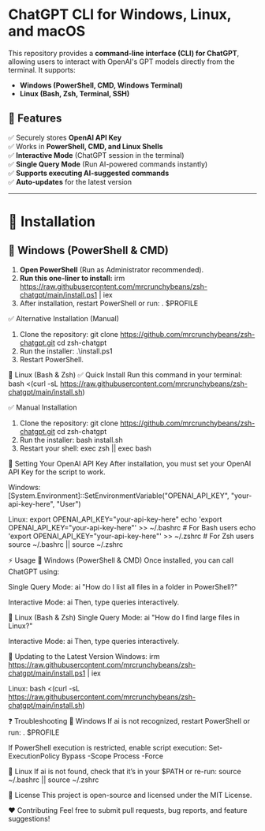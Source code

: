 # ChatGPT CLI for Windows, Linux, and macOS

This repository provides a **command-line interface (CLI) for ChatGPT**, allowing users to interact with OpenAI's GPT models directly from the terminal. It supports:
- **Windows (PowerShell, CMD, Windows Terminal)**
- **Linux (Bash, Zsh, Terminal, SSH)**

## 🚀 Features
✅ Securely stores **OpenAI API Key**  
✅ Works in **PowerShell, CMD, and Linux Shells**  
✅ **Interactive Mode** (ChatGPT session in the terminal)  
✅ **Single Query Mode** (Run AI-powered commands instantly)  
✅ **Supports executing AI-suggested commands**  
✅ **Auto-updates** for the latest version  

---

# 📌 Installation

## 🔹 Windows (PowerShell & CMD)
1. **Open PowerShell** (Run as Administrator recommended).
2. **Run this one-liner to install:**
   irm https://raw.githubusercontent.com/mrcrunchybeans/zsh-chatgpt/main/install.ps1 | iex
3. After installation, restart PowerShell or run:
. $PROFILE

✅ Alternative Installation (Manual)
1. Clone the repository:
git clone https://github.com/mrcrunchybeans/zsh-chatgpt.git
cd zsh-chatgpt
2. Run the installer:
.\install.ps1
3. Restart PowerShell.

🔹 Linux (Bash & Zsh)
✅ Quick Install
Run this command in your terminal:
bash <(curl -sL https://raw.githubusercontent.com/mrcrunchybeans/zsh-chatgpt/main/install.sh)

✅ Manual Installation
1. Clone the repository:
git clone https://github.com/mrcrunchybeans/zsh-chatgpt.git
cd zsh-chatgpt
2. Run the installer:
bash install.sh
3. Restart your shell:
exec zsh || exec bash

🔑 Setting Your OpenAI API Key
After installation, you must set your OpenAI API Key for the script to work.

Windows:
[System.Environment]::SetEnvironmentVariable("OPENAI_API_KEY", "your-api-key-here", "User")

Linux:
export OPENAI_API_KEY="your-api-key-here"
echo 'export OPENAI_API_KEY="your-api-key-here"' >> ~/.bashrc  # For Bash users
echo 'export OPENAI_API_KEY="your-api-key-here"' >> ~/.zshrc   # For Zsh users
source ~/.bashrc || source ~/.zshrc


⚡ Usage
🔹 Windows (PowerShell & CMD)
Once installed, you can call ChatGPT using:

Single Query Mode:
ai "How do I list all files in a folder in PowerShell?"

Interactive Mode:
ai
Then, type queries interactively.

🔹 Linux (Bash & Zsh)
Single Query Mode:
ai "How do I find large files in Linux?"

Interactive Mode:
ai
Then, type queries interactively.

🔄 Updating to the Latest Version
Windows:
irm https://raw.githubusercontent.com/mrcrunchybeans/zsh-chatgpt/main/install.ps1 | iex

Linux:
bash <(curl -sL https://raw.githubusercontent.com/mrcrunchybeans/zsh-chatgpt/main/install.sh)

❓ Troubleshooting
🔹 Windows
If ai is not recognized, restart PowerShell or run:
. $PROFILE

If PowerShell execution is restricted, enable script execution:
Set-ExecutionPolicy Bypass -Scope Process -Force

🔹 Linux
If ai is not found, check that it’s in your $PATH or re-run:
source ~/.bashrc || source ~/.zshrc

📜 License
This project is open-source and licensed under the MIT License.

❤️ Contributing
Feel free to submit pull requests, bug reports, and feature suggestions!